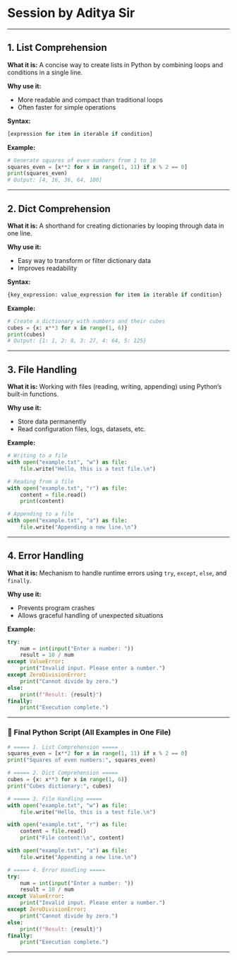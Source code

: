 # Session by Aditya Sir   

---

## 1. List Comprehension

**What it is:**
A concise way to create lists in Python by combining loops and conditions in a single line.

**Why use it:**

* More readable and compact than traditional loops
* Often faster for simple operations

**Syntax:**

```python
[expression for item in iterable if condition]
```

**Example:**

```python
# Generate squares of even numbers from 1 to 10
squares_even = [x**2 for x in range(1, 11) if x % 2 == 0]
print(squares_even)  
# Output: [4, 16, 36, 64, 100]
```

---

## 2. Dict Comprehension

**What it is:**
A shorthand for creating dictionaries by looping through data in one line.

**Why use it:**

* Easy way to transform or filter dictionary data
* Improves readability

**Syntax:**

```python
{key_expression: value_expression for item in iterable if condition}
```

**Example:**

```python
# Create a dictionary with numbers and their cubes
cubes = {x: x**3 for x in range(1, 6)}
print(cubes)  
# Output: {1: 1, 2: 8, 3: 27, 4: 64, 5: 125}
```

---

## 3. File Handling

**What it is:**
Working with files (reading, writing, appending) using Python’s built-in functions.

**Why use it:**

* Store data permanently
* Read configuration files, logs, datasets, etc.

**Example:**

```python
# Writing to a file
with open("example.txt", "w") as file:
    file.write("Hello, this is a test file.\n")

# Reading from a file
with open("example.txt", "r") as file:
    content = file.read()
    print(content)

# Appending to a file
with open("example.txt", "a") as file:
    file.write("Appending a new line.\n")
```

---

## 4. Error Handling

**What it is:**
Mechanism to handle runtime errors using `try`, `except`, `else`, and `finally`.

**Why use it:**

* Prevents program crashes
* Allows graceful handling of unexpected situations

**Example:**

```python
try:
    num = int(input("Enter a number: "))
    result = 10 / num
except ValueError:
    print("Invalid input. Please enter a number.")
except ZeroDivisionError:
    print("Cannot divide by zero.")
else:
    print(f"Result: {result}")
finally:
    print("Execution complete.")
```

---

### 📄 Final Python Script (All Examples in One File)

```python
# ===== 1. List Comprehension =====
squares_even = [x**2 for x in range(1, 11) if x % 2 == 0]
print("Squares of even numbers:", squares_even)

# ===== 2. Dict Comprehension =====
cubes = {x: x**3 for x in range(1, 6)}
print("Cubes dictionary:", cubes)

# ===== 3. File Handling =====
with open("example.txt", "w") as file:
    file.write("Hello, this is a test file.\n")

with open("example.txt", "r") as file:
    content = file.read()
    print("File content:\n", content)

with open("example.txt", "a") as file:
    file.write("Appending a new line.\n")

# ===== 4. Error Handling =====
try:
    num = int(input("Enter a number: "))
    result = 10 / num
except ValueError:
    print("Invalid input. Please enter a number.")
except ZeroDivisionError:
    print("Cannot divide by zero.")
else:
    print(f"Result: {result}")
finally:
    print("Execution complete.")
```

---
